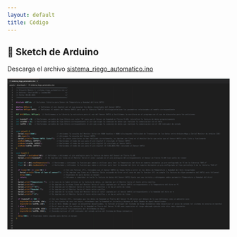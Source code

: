 ```yaml
---
layout: default
title: Código
---
```


## 📜 Sketch de Arduino
Descarga el archivo [sistema_riego_automatico.ino](/assets/downloads/sistema_riego_automatico.ino)



![Foto del prototipo](/assets/img/sketch.png)